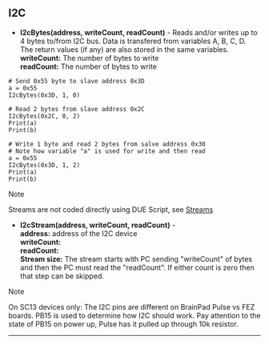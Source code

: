 ## I2C

- **I2cBytes(address, writeCount, readCount)** -  Reads and/or writes up to 4 bytes to/from I2C bus. Data is transfered from variables A, B, C, D. The return values (if any) are also stored in the same variables.<br>
**writeCount:** The number of bytes to write<br>
**readCount:** The number of bytes to write

```basic
# Send 0x55 byte to slave address 0x3D
a = 0x55
I2cBytes(0x3D, 1, 0)

# Read 2 bytes from slave address 0x2C
I2cBytes(0x2C, 0, 2)
Print(a)
Print(b)

# Write 1 byte and read 2 bytes from salve address 0x30
# Note how variable "a" is used for write and then read
a = 0x55
I2cBytes(0x3D, 1, 2)
Print(a)
Print(b)
```

> [!NOTE] 
> Streams are not coded directly using DUE Script, see [Streams](../streams.md)

- **I2cStream(address, writeCount, readCount)** -  <br>
**address:** address of the I2C device <br>
**writeCount:** <br>
**readCount:** <br>
**Stream size:** The stream starts with PC sending "writeCount" of bytes and then the PC must read the "readCount". If either count is zero then that step can be skipped.


> [!NOTE] 
> On SC13 devices only: The I2C pins are different on BrainPad Pulse vs FEZ boards. PB15 is used to determine how I2C should work. Pay attention to the state of PB15 on power up, Pulse has it pulled up through 10k resistor.

---